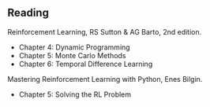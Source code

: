 ## Reading

Reinforcement Learning, RS Sutton & AG Barto, 2nd edition. 
- Chapter 4: Dynamic Programming
- Chapter 5: Monte Carlo Methods
- Chapter 6: Temporal Difference Learning

Mastering Reinforcement Learning with Python, Enes Bilgin. 
- Chapter 5: Solving the RL Problem


